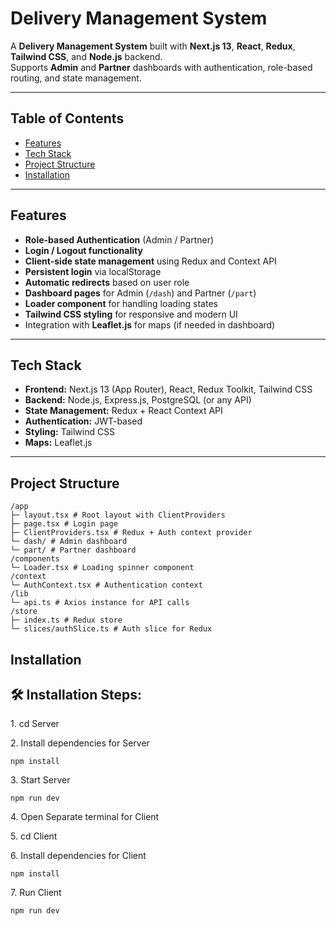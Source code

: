 # Delivery Management System

A **Delivery Management System** built with **Next.js 13**, **React**, **Redux**, **Tailwind CSS**, and **Node.js** backend.  
Supports **Admin** and **Partner** dashboards with authentication, role-based routing, and state management.

---

## Table of Contents

- [Features](#features)  
- [Tech Stack](#tech-stack)  
- [Project Structure](#project-structure)  
- [Installation](#installation)

---

## Features

- **Role-based Authentication** (Admin / Partner)  
- **Login / Logout functionality**  
- **Client-side state management** using Redux and Context API  
- **Persistent login** via localStorage  
- **Automatic redirects** based on user role  
- **Dashboard pages** for Admin (`/dash`) and Partner (`/part`)  
- **Loader component** for handling loading states  
- **Tailwind CSS styling** for responsive and modern UI  
- Integration with **Leaflet.js** for maps (if needed in dashboard)  

---

## Tech Stack

- **Frontend:** Next.js 13 (App Router), React, Redux Toolkit, Tailwind CSS  
- **Backend:** Node.js, Express.js, PostgreSQL (or any API)  
- **State Management:** Redux + React Context API  
- **Authentication:** JWT-based  
- **Styling:** Tailwind CSS  
- **Maps:** Leaflet.js  

---

## Project Structure

```
/app
├─ layout.tsx # Root layout with ClientProviders
├─ page.tsx # Login page
├─ ClientProviders.tsx # Redux + Auth context provider
└─ dash/ # Admin dashboard
└─ part/ # Partner dashboard
/components
└─ Loader.tsx # Loading spinner component
/context
└─ AuthContext.tsx # Authentication context
/lib
└─ api.ts # Axios instance for API calls
/store
├─ index.ts # Redux store
└─ slices/authSlice.ts # Auth slice for Redux
```

## Installation

<h2>🛠️ Installation Steps:</h2>

<p>1. cd Server</p>

<p>2. Install dependencies for Server</p>

```
npm install
```

<p>3. Start Server</p>

```
npm run dev
```

<p>4. Open Separate terminal for Client</p>

<p>5. cd Client</p>

<p>6. Install dependencies for Client</p>

```
npm install
```

<p>7. Run Client</p>

```
npm run dev
```


